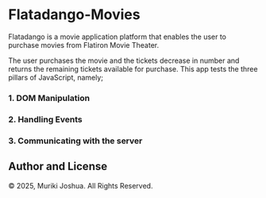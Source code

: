 # Flatadango-Movies
Flatadango is a movie application platform that enables the user to purchase movies from Flatiron Movie Theater.

The user purchases the movie and the tickets decrease in number and returns the remaining tickets available for purchase.
This app tests the three pillars of JavaScript, namely;

### 1. DOM Manipulation
### 2. Handling Events
### 3. Communicating with the server


## Author and License

© 2025, Muriki Joshua. All Rights Reserved.
